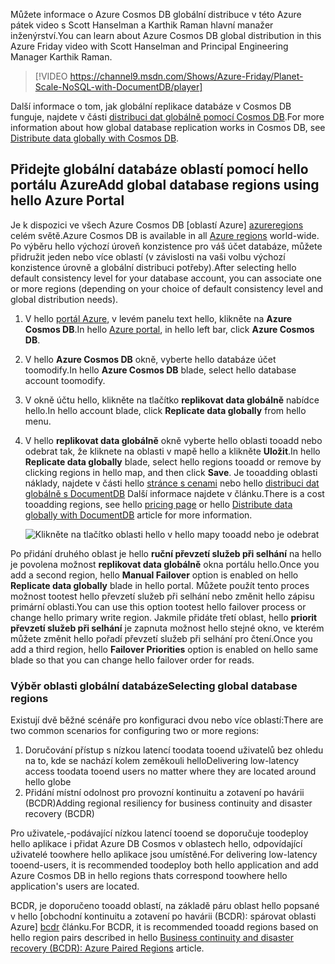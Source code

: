 
<span data-ttu-id="09182-101">Můžete informace o Azure Cosmos DB globální distribuce v této Azure pátek video s Scott Hanselman a Karthik Raman hlavní manažer inženýrství.</span><span class="sxs-lookup"><span data-stu-id="09182-101">You can learn about Azure Cosmos DB global distribution in this Azure Friday video with Scott Hanselman and Principal Engineering Manager Karthik Raman.</span></span>

>[!VIDEO https://channel9.msdn.com/Shows/Azure-Friday/Planet-Scale-NoSQL-with-DocumentDB/player]  

<span data-ttu-id="09182-102">Další informace o tom, jak globální replikace databáze v Cosmos DB funguje, najdete v části [distribuci dat globálně pomocí Cosmos DB](../articles/documentdb/documentdb-distribute-data-globally.md).</span><span class="sxs-lookup"><span data-stu-id="09182-102">For more information about how global database replication works in Cosmos DB, see [Distribute data globally with Cosmos DB](../articles/documentdb/documentdb-distribute-data-globally.md).</span></span>

## <span data-ttu-id="09182-103"><a id="addregion"></a>Přidejte globální databáze oblastí pomocí hello portálu Azure</span><span class="sxs-lookup"><span data-stu-id="09182-103"><a id="addregion"></a>Add global database regions using hello Azure Portal</span></span>
<span data-ttu-id="09182-104">Je k dispozici ve všech Azure Cosmos DB [oblastí Azure] [ azureregions] celém světě.</span><span class="sxs-lookup"><span data-stu-id="09182-104">Azure Cosmos DB is available in all [Azure regions][azureregions] world-wide.</span></span> <span data-ttu-id="09182-105">Po výběru hello výchozí úroveň konzistence pro váš účet databáze, můžete přidružit jeden nebo více oblastí (v závislosti na vaši volbu výchozí konzistence úrovně a globální distribuci potřeby).</span><span class="sxs-lookup"><span data-stu-id="09182-105">After selecting hello default consistency level for your database account, you can associate one or more regions (depending on your choice of default consistency level and global distribution needs).</span></span>

1. <span data-ttu-id="09182-106">V hello [portál Azure](https://portal.azure.com/), v levém panelu text hello, klikněte na **Azure Cosmos DB**.</span><span class="sxs-lookup"><span data-stu-id="09182-106">In hello [Azure portal](https://portal.azure.com/), in hello left bar, click **Azure Cosmos DB**.</span></span>
2. <span data-ttu-id="09182-107">V hello **Azure Cosmos DB** okně, vyberte hello databáze účet toomodify.</span><span class="sxs-lookup"><span data-stu-id="09182-107">In hello **Azure Cosmos DB** blade, select hello database account toomodify.</span></span>
3. <span data-ttu-id="09182-108">V okně účtu hello, klikněte na tlačítko **replikovat data globálně** nabídce hello.</span><span class="sxs-lookup"><span data-stu-id="09182-108">In hello account blade, click **Replicate data globally** from hello menu.</span></span>
4. <span data-ttu-id="09182-109">V hello **replikovat data globálně** okně vyberte hello oblasti tooadd nebo odebrat tak, že kliknete na oblasti v mapě hello a klikněte **Uložit**.</span><span class="sxs-lookup"><span data-stu-id="09182-109">In hello **Replicate data globally** blade, select hello regions tooadd or remove by clicking regions in hello map, and then click **Save**.</span></span> <span data-ttu-id="09182-110">Je tooadding oblasti náklady, najdete v části hello [stránce s cenami](https://azure.microsoft.com/pricing/details/documentdb/) nebo hello [distribuci dat globálně s DocumentDB](../articles/documentdb/documentdb-distribute-data-globally.md) Další informace najdete v článku.</span><span class="sxs-lookup"><span data-stu-id="09182-110">There is a cost tooadding regions, see hello [pricing page](https://azure.microsoft.com/pricing/details/documentdb/) or hello [Distribute data globally with DocumentDB](../articles/documentdb/documentdb-distribute-data-globally.md) article for more information.</span></span>
   
    ![Klikněte na tlačítko oblasti hello v hello mapy tooadd nebo je odebrat][1]
    
<span data-ttu-id="09182-112">Po přidání druhého oblast je hello **ruční převzetí služeb při selhání** na hello je povolena možnost **replikovat data globálně** okna portálu hello.</span><span class="sxs-lookup"><span data-stu-id="09182-112">Once you add a second region, hello **Manual Failover** option is enabled on hello **Replicate data globally** blade in hello portal.</span></span> <span data-ttu-id="09182-113">Můžete použít tento proces možnost tootest hello převzetí služeb při selhání nebo změnit hello zápisu primární oblasti.</span><span class="sxs-lookup"><span data-stu-id="09182-113">You can use this option tootest hello failover process or change hello primary write region.</span></span> <span data-ttu-id="09182-114">Jakmile přidáte třetí oblast, hello **priorit převzetí služeb při selhání** je zapnuta možnost hello stejné okno, ve kterém můžete změnit hello pořadí převzetí služeb při selhání pro čtení.</span><span class="sxs-lookup"><span data-stu-id="09182-114">Once you add a third region, hello **Failover Priorities** option is enabled on hello same blade so that you can change hello failover order for reads.</span></span>  

### <a name="selecting-global-database-regions"></a><span data-ttu-id="09182-115">Výběr oblasti globální databáze</span><span class="sxs-lookup"><span data-stu-id="09182-115">Selecting global database regions</span></span>
<span data-ttu-id="09182-116">Existují dvě běžné scénáře pro konfiguraci dvou nebo více oblastí:</span><span class="sxs-lookup"><span data-stu-id="09182-116">There are two common scenarios for configuring two or more regions:</span></span>

1. <span data-ttu-id="09182-117">Doručování přístup s nízkou latencí toodata tooend uživatelů bez ohledu na to, kde se nachází kolem zeměkouli hello</span><span class="sxs-lookup"><span data-stu-id="09182-117">Delivering low-latency access toodata tooend users no matter where they are located around hello globe</span></span>
2. <span data-ttu-id="09182-118">Přidání místní odolnost pro provozní kontinuitu a zotavení po havárii (BCDR)</span><span class="sxs-lookup"><span data-stu-id="09182-118">Adding regional resiliency for business continuity and disaster recovery (BCDR)</span></span>

<span data-ttu-id="09182-119">Pro uživatele,-podávající nízkou latencí tooend se doporučuje toodeploy hello aplikace i přidat Azure DB Cosmos v oblastech hello, odpovídající uživatelé toowhere hello aplikace jsou umístěné.</span><span class="sxs-lookup"><span data-stu-id="09182-119">For delivering low-latency tooend-users, it is recommended toodeploy both hello application and add Azure Cosmos DB in hello regions thats correspond toowhere hello application's users are located.</span></span>

<span data-ttu-id="09182-120">BCDR, je doporučeno tooadd oblastí, na základě páru oblast hello popsané v hello [obchodní kontinuitu a zotavení po havárii (BCDR): spárovat oblasti Azure] [ bcdr] článku.</span><span class="sxs-lookup"><span data-stu-id="09182-120">For BCDR, it is recommended tooadd regions based on hello region pairs described in hello [Business continuity and disaster recovery (BCDR): Azure Paired Regions][bcdr] article.</span></span>

<!--

## <a id="selectwriteregion"></a>Select hello write region

While all regions associated with your Cosmos DB database account can serve reads (both, single item as well as multi-item paginated reads) and queries, only one region can actively receive hello write (insert, upsert, replace, delete) requests. tooset hello active write region, do hello following  


1. In hello **Azure Cosmos DB** blade, select hello database account toomodify.
2. In hello account blade, click **Replicate data globally** from hello menu.
3. In hello **Replicate data globally** blade, click **Manual Failover** from hello top bar.
    ![Change hello write region under Azure Cosmos DB Account > Replicate data globally > Manual Failover][2]
4. Select a read region toobecome hello new write region, click hello checkbox tooconfirm triggering a failover, and click OK
    ![Change hello write region by selecting a new region in list under Azure Cosmos DB Account > Replicate data globally > Manual Failover][3]

--->

<!--Image references-->
[1]: ./media/cosmos-db-tutorial-global-distribution-portal/azure-cosmos-db-add-region.png
[2]: ./media/cosmos-db-tutorial-global-distribution-portal/azure-cosmos-db-manual-failover-1.png
[3]: ./media/cosmos-db-tutorial-global-distribution-portal/azure-cosmos-db-manual-failover-2.png

<!--Reference style links - using these makes hello source content way more readable than using inline links-->
[bcdr]: https://azure.microsoft.com/documentation/articles/best-practices-availability-paired-regions/
[consistency]: ../articles/cosmos-db/consistency-levels.md
[azureregions]: https://azure.microsoft.com/regions/#services
[offers]: https://azure.microsoft.com/pricing/details/cosmos-db/
